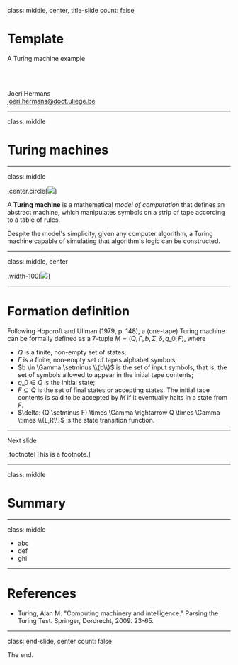 class: middle, center, title-slide
count: false

# Template

A Turing machine example

<br><br>

Joeri  Hermans<br>
[joeri.hermans@doct.uliege.be](mailto:joeri.hermans@doct.uliege.be)

---

class: middle

# Turing machines

---

class: middle

.center.circle[![](figures/turing.jpg)]

A **Turing machine** is a mathematical *model of computation* that defines an abstract machine, which manipulates symbols on a strip of tape according to a table of rules.

Despite the model's simplicity, given any computer algorithm, a Turing machine capable of simulating that algorithm's logic can be constructed.

---

class: middle, center

.width-100[![](figures/tm.jpg)]

---

# Formation definition

Following Hopcroft and Ullman (1979, p. 148), a (one-tape) Turing machine can be formally defined as a 7-tuple $M=(Q,\Gamma,b,\Sigma,\delta, q\_0, F)$, where
- $Q$ is a finite, non-empty set of states;
- $\Gamma$ is a finite, non-empty set of tapes alphabet symbols;
- $b \in \Gamma \setminus \\{b\\}$ is the set of input symbols, that is, the set of symbols allowed to appear in the initial tape contents;
- $q\_0 \in Q$ is the initial state;
- $F \subseteq Q$ is the set of final states or accepting states. The initial tape contents is said to be accepted by $M$ if it eventually halts in a state from $F$.
- $\delta: (Q \setminus F) \times \Gamma \rightarrow Q \times \Gamma \times \\{L,R\\}$ is the state transition function.

---

Next slide

.footnote[This is a footnote.]

---

class: middle

# Summary

---

class: middle

- abc
- def
- ghi

---

# References

- Turing, Alan M. "Computing machinery and intelligence." Parsing the Turing Test. Springer, Dordrecht, 2009. 23-65.

---

class: end-slide, center
count: false

The end.
